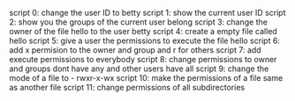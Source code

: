script 0: change the user ID to betty
script 1: show the current user ID
script 2: show you the groups of the current user belong
script 3: change the owner of the file hello to the user betty
script 4: create a empty file called hello
script 5: give a user the permissions to execute the file hello
script 6: add x permision to the owner and group and r for others
script 7: add execute permissions to everybody
script 8: change permissions to owner and groups dont have any and other users have all
script 9: change the mode of a file to - rwxr-x-wx
script 10: make the permissions of a file same as another file
script 11: change permissions of all subdirectories
